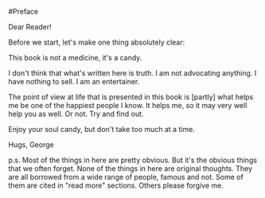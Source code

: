 #Preface

Dear Reader!

Before we start, let's make one thing absolutely clear:

This book is not a medicine, it's a candy.

I don't think that what's written here is truth. I am not advocating anything. I have nothing to sell. I am an entertainer.

The point of view at life that is presented in this book is [partly] what helps me be one of the happiest people I know. It helps me, so it may very well help you as well. Or not. Try and find out.

Enjoy your soul candy, but don't take too much at a time.

Hugs,
George

p.s.
Most of the things in here are pretty obvious. But it's the obvious things that we often forget. None of the things in here are original thoughts. They are all borrowed from a wide range of people, famous and not. Some of them are cited in "read more" sections. Others please forgive me.
